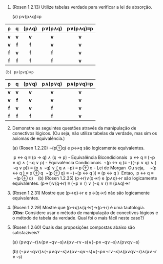 1. (Rosen 1.2.13) Utilize tabelas verdade para verificar a lei de absorção.
    
    (a) p∨(p∧q)≡p
    

|   p   |   q   | (p∧q) | p∨(p∧q) | p∨(p∧q)≡p |
| :---: | :---: | :---: | :-----: | :-------: |
| **v** | **v** | **v** |  **v**  |   **v**   |
| **v** | **f** | **f** |  **v**  |   **v**   |
| **f** | **v** | **f** |  **f**  |   **v**   |
| **f** | **f** | **f** |  **f**  |   **v**   |

	(b) p∧(p∨q)≡p
	 

|  p  |  q  | (p∨q) | p∧(p∨q) | p∧(p∨q)≡p<br> |
| :-: | :-: | :---: | :-----: | :-----------: |
|  **v**  |  **v**  |   **v**   |    **v**    |       **v**       |
|  **v**  |  **f**  |   **v**   |    **v**    |       **v**       |
|  **f**  |  **v**  |   **v**   |    **f**    |       **v**       |
|  **f**  |  **f**  |   **f**   |    **f**    |       **v**       |

    
2. Demonstre as seguintes questões através da manipulação de conectivos lógicos. (Ou seja, não utilize tabelas da verdade, mas sim os axiomas de equivalência.)
    
    (a) (Rosen 1.2.20) ¬(p⊕q) e p↔q são logicamente equivalentes.
	
	 p ↔ q ≡ (p → q) ∧ (q → p) - Equivalência Bicondicionais
	 p ↔ q ≡ (¬p ∨ q) ∧ ( ¬q ∨ p) - Equivalência Condicionais
	 ¬(p ↔ q )≡ ¬((¬p ∨ q) ∧ ( ¬q ∨ p)) ≡ (p ∧ ¬q) ∨ ( q ∧ ¬p) ≡ p ⊕ q - Lei de Morgan
	 Ou seja,  
	 ¬(p ↔ q ) ≡ p ⊕ q
	 ¬(p ⊕ q) ≡ ¬(¬(p ↔ q )) ≡ (p ↔ q )
	 Entao,
	 p ↔ q ≡  ¬(p ⊕ q)
	  
    (b) (Rosen 1.2.25) (p→r)∨(q→r) e (p∧q)→r são logicamente equivalentes.
		(p→r)∨(q→r) ≡ (¬p ∨ r) ∨ (¬q ∨ r) ≡ (p∧q)→r
		
3. (Rosen 1.2.31) Mostre que (p→q)→r e p→(q→r) não são logicamente equivalentes.

    

4. (Rosen 1.2.29) Mostre que (p→q)∧(q→r)→(p→r) é uma tautologia. (**Obs:** Considere usar o método de manipulação de conectivos lógicos e o método de tabela da verdade. Qual foi o mais fácil neste caso?)
    
5. (Rosen 1.2.60) Quais das proposições compostas abaixo são satisfazíveis?
    
    (a) (p∨q∨¬r)∧(p∨¬q∨¬s)∧(p∨¬r∨¬s)∧(¬p∨¬q∨¬s)∧(p∨q∨¬s)
    
    (b) (¬p∨¬q∨r)∧(¬p∨q∨¬s)∧(p∨¬q∨¬s)∧(¬p∨¬r∨¬s)∧(p∨q∨¬r)∧(p∨¬r∨¬s)
